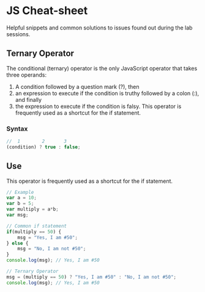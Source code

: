 # JS Cheat-sheet
Helpful snippets and common solutions to issues found out during the lab sessions.

## Ternary Operator
The conditional (ternary) operator is the only JavaScript operator that takes three operands:
1. A condition followed by a question mark (?), then
2. an expression to execute if the condition is truthy followed by a colon (:), and finally
3. the expression to execute if the condition is falsy. This operator is frequently used as a shortcut for the if statement.
### Syntax
```js
//  1        2       3
(condition) ? true : false;
```
## Use
This operator is frequently used as a shortcut for the if statement.
```js
// Example
var a = 10;
var b = 5;
var multiply = a*b;
var msg;

// Common if statement
if(multiply == 50) {
    msg = "Yes, I am #50";
} else {
    msg = "No, I am not #50";
}
console.log(msg); // Yes, I am #50

// Ternary Operator
msg = (multiply == 50) ? "Yes, I am #50" : "No, I am not #50";
console.log(msg); // Yes, I am #50
```
